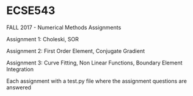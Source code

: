 # ECSE543
FALL 2017 - Numerical Methods Assignments



Assignment 1: Choleski, SOR

Assignment 2: First Order Element, Conjugate Gradient

Assignment 3: Curve Fitting, Non Linear Functions, Boundary Element Integration 


Each assignment with a test.py file where the assignment questions are answered
